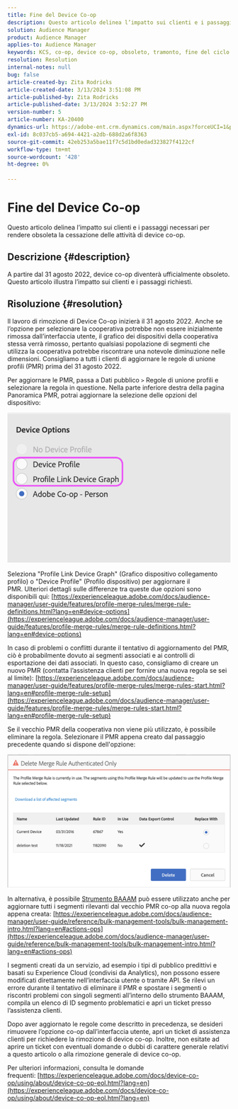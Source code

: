 ```yaml
---
title: Fine del Device Co-op
description: Questo articolo delinea l’impatto sui clienti e i passaggi necessari per rendere obsoleta la cessazione di Device Co-op
solution: Audience Manager
product: Audience Manager
applies-to: Audience Manager
keywords: KCS, co-op, device co-op, obsoleto, tramonto, fine del ciclo di vita, PMR, regola di unione profili, unione dispositivi, profilo dispositivo
resolution: Resolution
internal-notes: null
bug: false
article-created-by: Zita Rodricks
article-created-date: 3/13/2024 3:51:08 PM
article-published-by: Zita Rodricks
article-published-date: 3/13/2024 3:52:27 PM
version-number: 5
article-number: KA-20400
dynamics-url: https://adobe-ent.crm.dynamics.com/main.aspx?forceUCI=1&pagetype=entityrecord&etn=knowledgearticle&id=2cecc87b-51e1-ee11-904d-6045bd0065b6
exl-id: 8c037cb5-a694-4421-a2db-688d2a6f8363
source-git-commit: 42eb253a5bae11f7c5d1bd0edad323827f4122cf
workflow-type: tm+mt
source-wordcount: '428'
ht-degree: 0%

---
```


# Fine del Device Co-op


Questo articolo delinea l’impatto sui clienti e i passaggi necessari per rendere obsoleta la cessazione delle attività di device co-op.

## Descrizione {#description}

A partire dal 31 agosto 2022, device co-op diventerà ufficialmente obsoleto. Questo articolo illustra l’impatto sui clienti e i passaggi richiesti. 

## Risoluzione {#resolution}


Il lavoro di rimozione di Device Co-op inizierà il 31 agosto 2022. Anche se l’opzione per selezionare la cooperativa potrebbe non essere inizialmente rimossa dall’interfaccia utente, il grafico dei dispositivi della cooperativa stessa verrà rimosso, pertanto qualsiasi popolazione di segmenti che utilizza la cooperativa potrebbe riscontrare una notevole diminuzione nelle dimensioni. Consigliamo a tutti i clienti di aggiornare le regole di unione profili (PMR) prima del 31 agosto 2022.

Per aggiornare le PMR, passa a Dati pubblico `>`  Regole di unione profili e selezionare la regola in questione. Nella parte inferiore destra della pagina Panoramica PMR, potrai aggiornare la selezione delle opzioni del dispositivo:

![](assets/29cf3d52-d61f-ed11-b83e-0022480868ff.png)

Seleziona &quot;Profile Link Device Graph&quot; (Grafico dispositivo collegamento profilo) o &quot;Device Profile&quot; (Profilo dispositivo) per aggiornare il PMR. Ulteriori dettagli sulle differenze tra queste due opzioni sono disponibili qui: [https://experienceleague.adobe.com/docs/audience-manager/user-guide/features/profile-merge-rules/merge-rule-definitions.html?lang=en#device-options](https://experienceleague.adobe.com/docs/audience-manager/user-guide/features/profile-merge-rules/merge-rule-definitions.html?lang=en#device-options)

In caso di problemi o conflitti durante il tentativo di aggiornamento del PMR, ciò è probabilmente dovuto ai segmenti associati e ai controlli di esportazione dei dati associati. In questo caso, consigliamo di creare un nuovo PMR (contatta l’assistenza clienti per fornire una nuova regola se sei al limite): [https://experienceleague.adobe.com/docs/audience-manager/user-guide/features/profile-merge-rules/merge-rules-start.html?lang=en#profile-merge-rule-setup](https://experienceleague.adobe.com/docs/audience-manager/user-guide/features/profile-merge-rules/merge-rules-start.html?lang=en#profile-merge-rule-setup)

Se il vecchio PMR della cooperativa non viene più utilizzato, è possibile eliminare la regola. Selezionare il PMR appena creato dal passaggio precedente quando si dispone dell&#39;opzione:

![](assets/82d7968f-9950-ed11-bba2-0022480868ff.png)

In alternativa, è possibile [Strumento BAAAM](https://experienceleague.adobe.com/docs/audience-manager/user-guide/reference/bulk-management-tools/bulk-management-intro.html?lang=en) può essere utilizzato anche per aggiornare tutti i segmenti rilevanti dal vecchio PMR co-op alla nuova regola appena creata: [https://experienceleague.adobe.com/docs/audience-manager/user-guide/reference/bulk-management-tools/bulk-management-intro.html?lang=en#actions-ops](https://experienceleague.adobe.com/docs/audience-manager/user-guide/reference/bulk-management-tools/bulk-management-intro.html?lang=en#actions-ops)

I segmenti creati da un servizio, ad esempio i tipi di pubblico predittivi e basati su Experience Cloud (condivisi da Analytics), non possono essere modificati direttamente nell’interfaccia utente o tramite API. Se rilevi un errore durante il tentativo di eliminare il PMR e spostare i segmenti o riscontri problemi con singoli segmenti all’interno dello strumento BAAAM, compila un elenco di ID segmento problematici e apri un ticket presso l’assistenza clienti. 

Dopo aver aggiornato le regole come descritto in precedenza, se desideri rimuovere l’opzione co-op dall’interfaccia utente, apri un ticket di assistenza clienti per richiedere la rimozione di device co-op. Inoltre, non esitate ad aprire un ticket con eventuali domande o dubbi di carattere generale relativi a questo articolo o alla rimozione generale di device co-op.

Per ulteriori informazioni, consulta le domande frequenti: [https://experienceleague.adobe.com/docs/device-co-op/using/about/device-co-op-eol.html?lang=en](https://experienceleague.adobe.com/docs/device-co-op/using/about/device-co-op-eol.html?lang=en)
